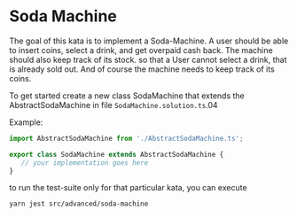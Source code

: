 Soda Machine
============

The goal of this kata is to implement a Soda-Machine.
A user should be able to insert coins, select a drink, and get overpaid cash back.
The machine should also keep track of its stock. so that a User cannot select a drink, that is already sold out.
And of course the machine needs to keep track of its coins.

To get started create a new class SodaMachine that extends the AbstractSodaMachine in file `SodaMachine.solution.ts`.04

Example:

```typescript
import AbstractSodaMachine from './AbstractSodaMachine.ts';

export class SodaMachine extends AbstractSodaMachine {
   // your implementation goes here
}
```

to run the test-suite only for that particular kata, you can execute
```bash
yarn jest src/advanced/soda-machine
```
